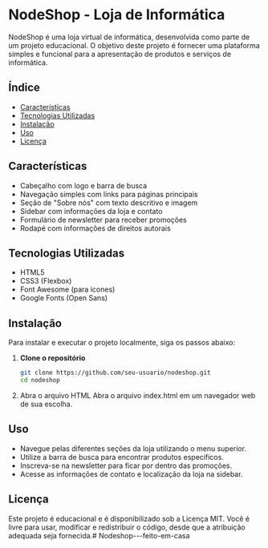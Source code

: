 # NodeShop - Loja de Informática
 
NodeShop é uma loja virtual de informática, desenvolvida como parte de um projeto educacional. O objetivo deste projeto é fornecer uma plataforma simples e funcional para a apresentação de produtos e serviços de informática.
 
## Índice
 
- [Características](#características)
- [Tecnologias Utilizadas](#tecnologias-utilizadas)
- [Instalação](#instalação)
- [Uso](#uso)
- [Licença](#licença)
 
## Características
 
- Cabeçalho com logo e barra de busca
- Navegação simples com links para páginas principais
- Seção de "Sobre nós" com texto descritivo e imagem
- Sidebar com informações da loja e contato
- Formulário de newsletter para receber promoções
- Rodapé com informações de direitos autorais
 
## Tecnologias Utilizadas
 
- HTML5
- CSS3 (Flexbox)
- Font Awesome (para ícones)
- Google Fonts (Open Sans)
 
## Instalação
 
Para instalar e executar o projeto localmente, siga os passos abaixo:
 
1. **Clone o repositório**
 
   ```bash
   git clone https://github.com/seu-usuario/nodeshop.git
   cd nodeshop
   ```
2. Abra o arquivo HTML Abra o arquivo index.html em um navegador web de sua escolha.
 
## Uso
- Navegue pelas diferentes seções da loja utilizando o menu superior.
- Utilize a barra de busca para encontrar produtos específicos.
- Inscreva-se na newsletter para ficar por dentro das promoções.
- Acesse as informações de contato e localização da loja na sidebar.
 
## Licença
Este projeto é educacional e é disponibilizado sob a Licença MIT. Você é livre para usar, modificar e redistribuir o código, desde que a atribuição adequada seja fornecida.#   N o d e s h o p - - - f e i t o - e m - c a s a  
 